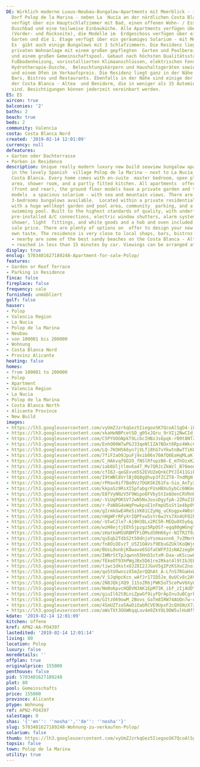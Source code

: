 ```yaml
---
DE: Wirklich moderne Luxus-Neubau-Bungalow-Apartments mit Meerblick - im schönen spanischen
  Dorf Polop de la Marina - neben La  Nucía an der nördlichen Costa Blanca. Jede Einheit
  verfügt über ein Hauptschlafzimmer mit Bad, einen offenen Wohn- / Essbereich,  ein
  Duschbad und eine teilweise Einbauküche. Alle Apartments verfügen über Terrassen
  (Vorder- und Rückseite), die Modelle im  Erdgeschoss verfügen über einen privaten
  Garten und die 1. Etage verfügt über ein geräumiges Solarium - mit Meer- und Bergblick.
  Es  gibt auch einige Bungalows mit 3 Schlafzimmern. Die Residenz liegt in einer
  privaten Wohnanlage mit einem großen gepflegten  Garten und Poolbereich, Gemeinschaftsparkplätzen
  und einem großen Gemeinschaftspool. Gebaut nach höchsten Qualitätsstandards,  mit
  Fußbodenheizung, vorinstallierten Klimaanschlüssen, elektrischen Fensterläden, Alarmsystem,
  Hydrotherapie-Dusche,  Beleuchtungskörpern und Haushaltsgeräten sowie einem Herd
  und einem Ofen im Verkaufspreis. Die Residenz liegt ganz in der Nähe  von Geschäften,
  Bars, Bistros und Restaurants. Ebenfalls in der Nähe sind einige der besten Sandstrände
  der Costa Blanca - Altea  und Benidorm, die in weniger als 15 Autominuten erreichbar
  sind. Besichtigungen können jederzeit vereinbart werden.
ES: ES
aircon: true
balconies: '2'
baths: 2
beach: true
beds: 2
community: Valencia
costa: Costa Blanca Nord
created: '2019-02-14 12:01:09'
currency: null
defeatures:
- Garten oder Dachterrasse
- Parken in Residence
description: Unique really modern luxury new build seaview bungalow apartments - located
  in the lovely Spanish  village Polop de la Marina - next to La Nucía on the Northern
  Costa Blanca. Every home comes with en-suite  master bedroom, open plan living/dining
  area, shower room, and a partly fitted kitchen. All apartments  offering terraces
  (front and rear), the ground floor models have a private garden and the 1st floor
  models  a spacious solarium - with sea and mountain views. There are also a few
  3-bedrooms bungalows available.  Located within a private residential community
  with a huge wellkept garden and pool area, community  parking, and a large communal
  swimming pool. Built to the highest standards of quality, with underfloor  heating,
  pre-installed A/C connections, electric window shutters, alarm system, hydrotherapy
  shower, light  fittings, and white goods and a hob and oven included within the
  sale price. There are plenty of options on  offer to design your new home to your
  own taste. The residence is very close to local shops, bars, bistros  and nice restaurants
  - nearby are some of the best sandy beaches on the Costa Blanca - Altea and  Benidorm
  - reached in less than 15 minutes by car. Viewings can be arranged atr any time.
display: true
enslug: 5703401627189248-Apartment-for-sale-Polop/
features:
- Garden or Roof Terrace
- Parking in Residence
finca: false
fireplace: false
frequency: sale
furnished: unmöbliert
golf: false
hauser:
- Polop
- Valencia Region
- La Nucia
- Polop de la Marina
- Neubau
- von 100001 bis 200000
- Wohnung
- Costa Blanca Nord
- Provinz Alicante
heating: false
homes:
- from 100001 to 200000
- Polop
- Apartment
- Valencia Region
- La Nucia
- Polop de la Marina
- Costa Blanca North
- Alicante Province
- New Build
images:
- https://lh3.googleusercontent.com/vyUmZJzrkqGez5IiegooSK7QcoAlSgD4-iLFKQBLeD8jc23C-PWC-zUQrwj341pepUSBydpOBNCxlGdnFAY=w640-rj-e30-l100
- https://lh3.googleusercontent.com/xkaHeNBPcetSD_g05xJQru_9rXIj2NwCIdjhwyxpMLxKqZqZQ7WYey1zd5_T05WS7I6aDZJ3XfqowL8RbkuJ=w640-rj-e30-l100
- https://lh3.googleusercontent.com/C5PYUOGNpkT9LcbcIHBzJs6pqk-rB9t8NTzai7pvR0Yin2u3w0gmbMm7JTqRxrz5XddLnB6S95mVmMXAiE28=w640-rj-e30-l100
- https://lh3.googleusercontent.com/EnhO00W7wPGJ33qeNlIZA7BOxt6Rpz4WkcC1roDsfmVAh-7lHefwUKlz9I3aJvNSi_T7L2vjqb5C-e_xu2w=w640-rj-e30-l100
- https://lh3.googleusercontent.com/LQ-7H3HS66yn7jVLfj8hG7vYkwtnBwTTiKQoA7rpboVIBf6qahXCiR36xgzDid7D9Dw0yYt0V8QbvgTWkLgQcA=w640-rj-e30-l100
- https://lh3.googleusercontent.com/7fiF2aO9JpuFj9xib06s70AfQ6EaHqMLaK-LLKQp00Vp-je9vhrqOAGtAc_0WmWSPtzKwzRY0pgpjGE65mJp=w640-rj-e30-l100
- https://lh3.googleusercontent.com/C_HAkvqf6D2O_fNSlRfopzB6-E_mThOzxKZ9v4JNQdMMojcA5iaxU0ObjqHG7yuD7HcKh7NOWxilfKaIE5Ht=w640-rj-e30-l100
- https://lh3.googleusercontent.com/iab6Uljtlmv6a4T_Mv7QRJcZkWzl_B76mon9bGjXI2cgLC6OWV1K5-1XphWwAhUM7uYiDHFFVC01HnotSIc=w640-rj-e30-l100
- https://lh3.googleusercontent.com/cfI62-qeGEvvm5S2EVUZeQnkCPYJI411GiEAP5_av97G6iSTexjdqzTt-GjIX91AurYIkJypv_bcik66xm8d=w640-rj-e30-l100
- https://lh3.googleusercontent.com/I9tWNl8VrlBj0Q8gQhvp3fZCZT8-TndMgN-fZbrIKF7-uB_IXPeRE4cHLsXLG17U8dT6NoToKUmtJhu6zXA=w640-rj-e30-l100
- https://lh3.googleusercontent.com/rPHav0if7Bo0Vz7OGKSKZ61Fa-Sio_AnTy23tBUfTvVNDKfkw9g87pxsh9mRpvJNJLlbU8if0NYUjMf36A2RhQ=w640-rj-e30-l100
- https://lh3.googleusercontent.com/kkpaSz9RsXI5pfabgrFUsHBXuSybCc6NKmuC0Rb29ujwl4hj_o2vqqL0TYv7ECH1pHskcRjMb7ohptoIDm-N=w640-rj-e30-l100
- https://lh3.googleusercontent.com/E8fVyNNzV5F9Wipo6FVbyStIe8denCRVRnRT8iNMeZKOU4aLY6lQvaMscOO6TAAFPMvpc7D7yqnuUg0rego=w640-rj-e30-l100
- https://lh3.googleusercontent.com/-ViUqPOKSV7JwN5NxJossDgyfpA-2ZRoZ1NACGhTpLzcuIys99rcIrqbdHSxHJRHbyjoxPn2gGOjWNQE4oUHXQ=w640-rj-e30-l100
- https://lh3.googleusercontent.com/r-PaN8G4oWqPnwkpsE1nFmpU5sSt1e4bp0VPzj9FmiocGtxu6lLctWWAClCtOrOkp01MfRxSXghLy_xvjDdl=w640-rj-e30-l100
- https://lh3.googleusercontent.com/gIrmkGwE4Re5iVK81CZyHg_uCKogpx4W0s9Dwnqz9DHE8CV70UFS0XmiLenXv7_208JJY7ArIIEhPxYE2TrFkw=w640-rj-e30-l100
- https://lh3.googleusercontent.com/nHgWFrRFyXrIQPFxwSsYr6wJYx7Xn4UF02kDs6h1WgXov7QsVB-VvLJHwX-zJjJDzxRLCPzIN_5Xk57lRm9K=w640-rj-e30-l100
- https://lh3.googleusercontent.com/-UtwC2le7-Aj0H38Lx2RC5R-MEQu0X5y6qJVoQXkqrENDq2FaxiQQ7WG_JJi_NrOYWpEOJ7B-bImDQTkeC9LRQ=w640-rj-e30-l100
- https://lh3.googleusercontent.com/wzH8ejtjEEh5jpzgz5RpOSf-egq80gWGngY7NXffeUz0LZyJyw7r1rbSbt1yv-yjGn1_bceQA3p98sz02-rqpw=w640-rj-e30-l100
- https://lh3.googleusercontent.com/zHatkmMSURBMTPiOMsdSRH66yr-NITR2T9zZmj9A3DHR2cMeeJ6v0YfacIG0wy13jx4i8xr98KaUs1Dza-F3=w640-rj-e30-l100
- https://lh3.googleusercontent.com/qsEqb2TdbS2t50dnjoYsnmaxnn6_7vZMmrH9jPxRgKz8upJgRkH1yep8tE6ijVrww19CkgfLmL0msj5iNwwh=w640-rj-e30-l100
- https://lh3.googleusercontent.com/fn8OiOEvzT_U5Z1OAVsf9EbuGZUklKoQWjnc3p5cOpsc1FUAv9JYYujO3SZWYfpJHf_Yvb3PA0WEW3Jd74T_=w640-rj-e30-l100
- https://lh3.googleusercontent.com/BUsLOonbjK8wavo6SGfaCWFP31sNA2zegOCTaXO7G2zbfvuXlFd_oR8rvQACzAGxPGjZN1MgDsQ5L32rvCg=w640-rj-e30-l100
- https://lh3.googleusercontent.com/IWNrStTpJqwnn55HnD3ztxM-Daa-xKScuwLbNgfWimgG5PuQWUBvlZWHjvwe2bFxtdPtqXcvDJoFOEa-jm27=w640-rj-e30-l100
- https://lh3.googleusercontent.com/fEkeOT93hPWgJBx5D61re2Rkat4l9tIbJEEv1wlxSNjdMNg7ONYT2fdRVMHMQxDDMROsIURmbcO83tDJcPV_=w640-rj-e30-l100
- https://lh3.googleusercontent.com/tiwc1dkstxOJZ8I2JJGoV5gIPzKSXuCZnoiYJf0dhymVW6MikRnV5f2em0Ep-LV2VT8f6fwpidFzCiZNcbYP=w640-rj-e30-l100
- https://lh3.googleusercontent.com/qo5tUOwnszX5mZerQQhAt_A-LfnS7RGaHxW2O3yBBqeQrce7VCk5oFFhuW9OMBvLRShy0wUeunLGLXR8IeTk=w640-rj-e30-l100
- https://lh3.googleusercontent.com/V_SJqHpcKcn_wAfJr17ID5Je_0uUCv8c2AVxUXUMhYGXlBkBPL7dE_K2JDGS1tksPkahWNhc_k9yLD4KS64=w640-rj-e30-l100
- https://lh3.googleusercontent.com/2N8JQkjXQ9_11SsZR6jPWK5oT5cePwV6XyQHR1tQrWFhuORiXiT0TUHerw0b9Jme5JHBc-owTLm4lyX_MRn2=w640-rj-e30-l100
- https://lh3.googleusercontent.com/Nm0o6pvcHQDVN3AK1EpM73K_ibf_zIjAUDYA00bS7G-xnafxlxlCqJ5pwUdkeBbJWfNcDeZ1QKKSGm4jhdif=w640-rj-e30-l100
- https://lh3.googleusercontent.com/giuIl62t8LniZpwGf9iyFQrApInu3uBCgrkAyWzIPBUO_OaPj1xEAU4V4ct_tCMR2-6v7GntVwe93ekmBXPP=w640-rj-e30-l100
- https://lh3.googleusercontent.com/GItzO69owM_2Bovs_GaTm8IRW74AUQn7w-c3VN1xyh6bGMK4Q3WaDE40CZWk_bsU-Qq_ba9GlBtRrhHVAZDLyg=w640-rj-e30-l100
- https://lh3.googleusercontent.com/4SmUZTza5AwDiOabRCVE9UpxF2cQXGNzX7z_G1ZvVfsdp9sNRNHhs608eUhH9DvQTuQGzLGabtbWtI3ePsw=w640-rj-e30-l100
- https://lh3.googleusercontent.com/aWsTXt3OGWKqqLuv4m9ZkYOL9DW5ulHuNfSQodQE62M2T-xmLdWVHuoTFBjQZgNi4O4GwsEDyt_J00yHWWQ=w640-rj-e30-l100
kdate: '2019-02-14 12:01:09'
kitchen: offene
kref: APN2-AA-PO4397
lastedited: '2019-02-14 12:01:14'
living: 80
location: Polop
luxury: false
moredetails: ''
offplan: true
originalprice: 155000
penthouse: false
pid: 5703401627189248
plot: 80
pool: Gemeinschafts
price: 155000
province: Alicante
ptype: Wohnung
ref: APN2-PO4397
salestage: 0
shas: '{''en'': ''nosha'',''de'': ''nosha''}'
slug: 5703401627189248-Wohnung-zu-verkaufen-Polop/
solarium: false
thumb: https://lh3.googleusercontent.com/vyUmZJzrkqGez5IiegooSK7QcoAlSgD4-iLFKQBLeD8jc23C-PWC-zUQrwj341pepUSBydpOBNCxlGdnFAY=w400-h240-n-rj-e30-l100
topsix: false
town: Polop de la Marina
utility: true
---
```

